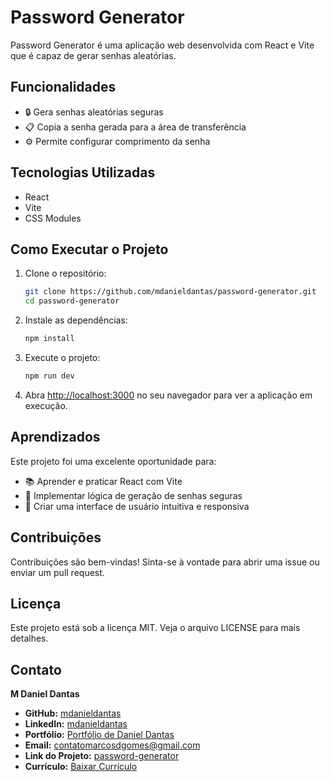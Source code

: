 # Password Generator

Password Generator é uma aplicação web desenvolvida com React e Vite que é capaz de gerar senhas aleatórias.

## Funcionalidades

- 🔒 Gera senhas aleatórias seguras
- 📋 Copia a senha gerada para a área de transferência
- ⚙️ Permite configurar comprimento da senha

## Tecnologias Utilizadas

- React
- Vite
- CSS Modules

## Como Executar o Projeto

1. Clone o repositório:

    ```bash
    git clone https://github.com/mdanieldantas/password-generator.git
    cd password-generator
    ```

2. Instale as dependências:

    ```bash
    npm install
    ```

3. Execute o projeto:

    ```bash
    npm run dev
    ```

4. Abra [http://localhost:3000](http://localhost:3000) no seu navegador para ver a aplicação em execução.

## Aprendizados

Este projeto foi uma excelente oportunidade para:

- 📚 Aprender e praticar React com Vite
- 🔐 Implementar lógica de geração de senhas seguras
- 🎨 Criar uma interface de usuário intuitiva e responsiva

## Contribuições

Contribuições são bem-vindas! Sinta-se à vontade para abrir uma issue ou enviar um pull request.

## Licença

Este projeto está sob a licença MIT. Veja o arquivo LICENSE para mais detalhes.

## Contato

**M Daniel Dantas**

- **GitHub:** [mdanieldantas](https://github.com/mdanieldantas)
- **LinkedIn:** [mdanieldantas](https://www.linkedin.com/in/mdanieldantas)
- **Portfólio:** [Portfólio de Daniel Dantas](https://danieldantasdev.vercel.app)
- **Email:** [contatomarcosdgomes@gmail.com](mailto:contatomarcosdgomes@gmail.com)
- **Link do Projeto:** [password-generator](https://github.com/mdanieldantas/password-generator)
- **Currículo:** [Baixar Currículo](https://drive.google.com/file/d/1Z_tqBv6kg4wkDAQHAvY3lcuVSq3rabTt/view?usp=drive_link)
